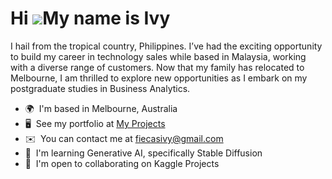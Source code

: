 Hi ![](https://user-images.githubusercontent.com/18350557/176309783-0785949b-9127-417c-8b55-ab5a4333674e.gif)My name is Ivy
===========================================================================================================================

I hail from the tropical country, Philippines. I’ve had the exciting opportunity to build my career in technology sales while based in Malaysia, working with a diverse range of customers. Now that my family has relocated to Melbourne, I am thrilled to explore new opportunities as I embark on my postgraduate studies in Business Analytics.

* 🌍  I'm based in Melbourne, Australia
* 🖥️  See my portfolio at [My Projects](http://ifiecas.com/projects/)
* ✉️  You can contact me at [fiecasivy@gmail.com](mailto:fiecasivy@gmail.com)
* 🧠  I'm learning Generative AI, specifically Stable Diffusion
* 🤝  I'm open to collaborating on Kaggle Projects

